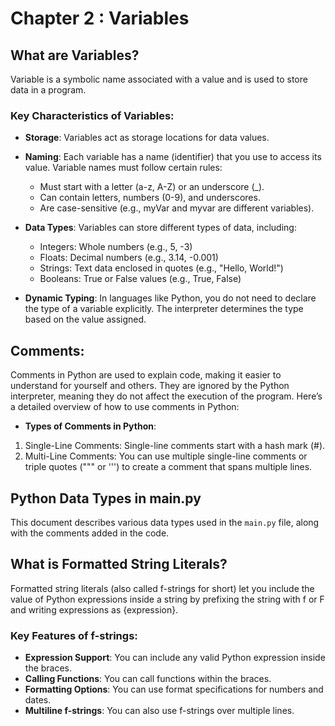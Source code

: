 # Chapter 2 : Variables

## What are Variables?

Variable is a symbolic name associated with a value and is used to store data in a program.

### Key Characteristics of Variables:

- **Storage**: Variables act as storage locations for data values.

- **Naming**: Each variable has a name (identifier) that you use to access its value. Variable names must follow certain rules:
  - Must start with a letter (a-z, A-Z) or an underscore (_).
  - Can contain letters, numbers (0-9), and underscores.
  - Are case-sensitive (e.g., myVar and myvar are different variables).

- **Data Types**: Variables can store different types of data, including:
  - Integers: Whole numbers (e.g., 5, -3)
  - Floats: Decimal numbers (e.g., 3.14, -0.001)
  - Strings: Text data enclosed in quotes (e.g., "Hello, World!")
  - Booleans: True or False values (e.g., True, False)

- **Dynamic Typing**: In languages like Python, you do not need to declare the type of a variable explicitly. The interpreter determines the type based on the value assigned.

## Comments:

Comments in Python are used to explain code, making it easier to understand for yourself and others. They are ignored by the Python interpreter, meaning they do not affect the execution of the program. Here’s a detailed overview of how to use comments in Python:
- **Types of Comments in Python**:
1. Single-Line Comments: Single-line comments start with a hash mark (#).
2. Multi-Line Comments: You can use multiple single-line comments or triple quotes (""" or ''') to create a comment that spans multiple lines.

## Python Data Types in main.py

This document describes various data types used in the `main.py` file, along with the comments added in the code.

## What is Formatted String Literals?

Formatted string literals (also called f-strings for short) let you include the value of Python expressions inside a string by prefixing the string with f or F and writing expressions as {expression}.

### Key Features of f-strings:

- **Expression Support**: You can include any valid Python expression inside the braces.
- **Calling Functions**: You can call functions within the braces.
- **Formatting Options**: You can use format specifications for numbers and dates.
- **Multiline f-strings**: You can also use f-strings over multiple lines.
